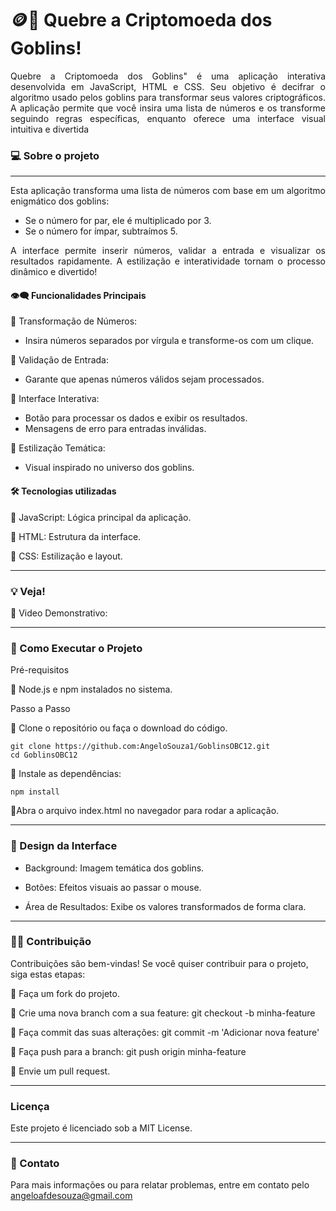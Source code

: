 # 🪙👹 Quebre a Criptomoeda dos Goblins!

<div align="justify">Quebre a Criptomoeda dos Goblins" é uma aplicação interativa desenvolvida em JavaScript, HTML e CSS. Seu objetivo é decifrar o algoritmo usado pelos goblins para transformar seus valores criptográficos. A aplicação permite que você insira uma lista de números e os transforme seguindo regras específicas, enquanto oferece uma interface visual intuitiva e divertida</div>

### 💻 Sobre o projeto

---

<div align="justify">Esta aplicação transforma uma lista de números com base em um algoritmo enigmático dos goblins:

- Se o número for par, ele é multiplicado por 3.
- Se o número for ímpar, subtraímos 5.

A interface permite inserir números, validar a entrada e visualizar os resultados rapidamente. A estilização e interatividade tornam o processo dinâmico e divertido!

#### 👁️‍🗨️ Funcionalidades Principais

🔹 Transformação de Números:

- Insira números separados por vírgula e transforme-os com um clique.

🔹 Validação de Entrada:

- Garante que apenas números válidos sejam processados.

🔹 Interface Interativa:

- Botão para processar os dados e exibir os resultados.
- Mensagens de erro para entradas inválidas.

🔹 Estilização Temática:

- Visual inspirado no universo dos goblins.

</div>

#### 🛠 Tecnologias utilizadas

🔹 JavaScript: Lógica principal da aplicação.

🔹 HTML: Estrutura da interface.

🔹 CSS: Estilização e layout.

---

### 💡 Veja!

🔹 Video Demonstrativo:

---

### 🔧 Como Executar o Projeto

Pré-requisitos

🔹 Node.js e npm instalados no sistema.

Passo a Passo

🔹 Clone o repositório ou faça o download do código.

```
git clone https://github.com:AngeloSouza1/GoblinsOBC12.git
cd GoblinsOBC12
```


🔹 Instale as dependências:

```
npm install
```

🔹Abra o arquivo index.html no navegador para rodar a aplicação.

---

### 🎨 Design da Interface

- Background: Imagem temática dos goblins.

- Botões: Efeitos visuais ao passar o mouse.

- Área de Resultados: Exibe os valores transformados de forma clara.

---

### 🤝🏻 Contribuição

Contribuições são bem-vindas! Se você quiser contribuir para o projeto, siga estas etapas:

🔹 Faça um fork do projeto.

🔹 Crie uma nova branch com a sua feature: git checkout -b minha-feature

🔹 Faça commit das suas alterações: git commit -m 'Adicionar nova feature'

🔹 Faça push para a branch: git push origin minha-feature

🔹 Envie um pull request.

---

### Licença

Este projeto é licenciado sob a MIT License.

---

### 📧 Contato

Para mais informações ou para relatar problemas, entre em contato pelo angeloafdesouza@gmail.com
